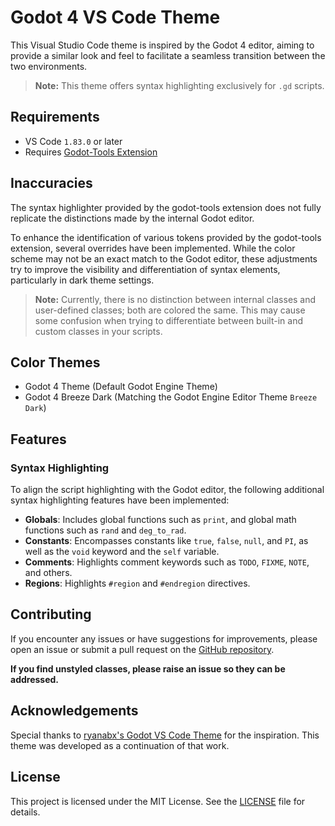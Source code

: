 # Godot 4 VS Code Theme

This Visual Studio Code theme is inspired by the Godot 4 editor, aiming to provide a similar look and feel to facilitate a seamless transition between the two environments.

> **Note:** This theme offers syntax highlighting exclusively for `.gd` scripts.

## Requirements

- VS Code `1.83.0` or later
- Requires [Godot-Tools Extension](https://marketplace.visualstudio.com/items?itemName=geequlim.godot-tools)


## Inaccuracies

The syntax highlighter provided by the godot-tools extension does not fully replicate the distinctions made by the internal Godot editor.

To enhance the identification of various tokens provided by the godot-tools extension, several overrides have been implemented. While the color scheme may not be an exact match to the Godot editor, these adjustments try to improve the visibility and differentiation of syntax elements, particularly in dark theme settings.

> **Note:** Currently, there is no distinction between internal classes and user-defined classes; both are colored the same. This may cause some confusion when trying to differentiate between built-in and custom classes in your scripts.

## Color Themes

- Godot 4 Theme (Default Godot Engine Theme)
- Godot 4 Breeze Dark (Matching the Godot Engine Editor Theme `Breeze Dark`)

## Features

### Syntax Highlighting

To align the script highlighting with the Godot editor, the following additional syntax highlighting features have been implemented:

- **Globals**: Includes global functions such as `print`, and global math functions such as `rand` and `deg_to_rad`.
- **Constants**: Encompasses constants like `true`, `false`, `null`, and `PI`, as well as the `void` keyword and the `self` variable.
- **Comments**: Highlights comment keywords such as `TODO`, `FIXME`, `NOTE`, and others.
- **Regions**: Highlights `#region` and `#endregion` directives.

## Contributing

If you encounter any issues or have suggestions for improvements, please open an issue or submit a pull request on the [GitHub repository](https://github.com/mariodebono/godot-4-vscode-theme).

**If you find unstyled classes, please raise an issue so they can be addressed.**

## Acknowledgements

Special thanks to [ryanabx's Godot VS Code Theme](https://github.com/ryanabx/godot-vscode-theme) for the inspiration. This theme was developed as a continuation of that work.

## License

This project is licensed under the MIT License. See the [LICENSE](LICENSE) file for details.
